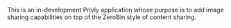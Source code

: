 This is an in-development Privly application whose purpose is to add image sharing capabilities on top of the ZeroBin style of content sharing.
